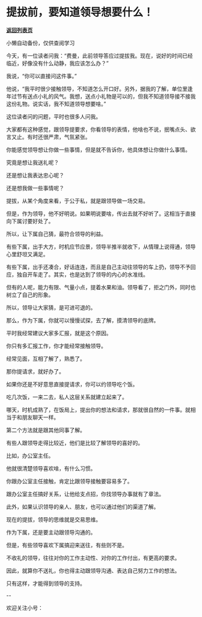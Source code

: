 # 提拔前，要知道领导想要什么！

[**返回列表页**](/gzh/费曼的小茶馆)

小懒自动备份，仅供查阅学习

今天，有一位读者问我：“费曼，此前领导答应过提拔我。现在，说好的时间已经临近，好像没有什么动静，我应该怎么办？”

我说，“你可以直接问这件事。”  

他说，“我平时很少接触领导，不知道怎么开口好。另外，据我的了解，单位里逢年过节有送点小礼的风气。我想，送点小礼物是可以的，但我不知道领导接不接我这份礼物。说实话，我不知道领导想要啥。”

这位读者问的问题，平时也很多人问我。  

大家都有这种感觉，跟领导提要求，你看领导的表情，他啥也不说，抿嘴点头、欲言又止。有时还很严肃，气氛紧张。

你能感觉领导想让你做一些事情，但是就不告诉你，他具体想让你做什么事情。

究竟是想让我送礼呢？

还是想让我表达忠心呢？

还是想我做一些事情呢？  

提拔，从某个角度来看，于公于私，就是跟领导做一场交易。  

但是，作为领导，他不好明说。如果明说要啥，传出去就不好听了。这相当于直接向下属讨要好处了。

所以，让下属自己猜，最符合领导的利益。  

有些下属，出手大方，时机应节应景，领导半推半就收下，从情理上说得通，领导心里舒坦又满足。

有些下属，出手还凑合，好话连连，而且是自己主动往领导的车上扔，领导不予回应，独自开车走了。其实，也是达到了领导的内心的水准线。  

但有的人呢，能力有限、气量小点，提着水果和油。领导看了，拒之门外，同时也树立了自己的形象。

所以，领导让大家猜，是可进可退的。  

那么，作为下属，你就可以慢慢试探，去了解，摸清领导的底牌。  

平时我经常建议大家多汇报，就是这个原因。  

你只有多汇报工作，你才能经常接触领导。

经常见面，互相了解了，熟悉了。

那你提请求，就好办了。

如果你还是不好意思直接提请求，你可以约领导吃个饭。  

吃几次饭，一来二去，私人这层关系就建立起来了。

哪天，时机成熟了，在饭局上，提出你的想法和请求，那就很自然的一件事。就相当于和朋友聊天一样。

第二个方法就是跟其他同事了解。  

有些人跟领导走得比较近，他们是比较了解领导的喜好的。  

比如，办公室主任。  

他就很清楚领导喜欢啥，有什么习惯。  

你跟办公室主任接触，肯定比跟领导接触要容易多了。  

跟办公室主任搞好关系，让他给支点招，你找领导办事就有了章法。  

此外，如果认识领导的亲人、朋友，也可以通过他们的渠道了解。

现在的提拔，领导的思维就是交易思维。  

作为下属，还是要主动跟领导沟通的。  

但是，有些领导喜欢下属搞迎来送往，有些则不是。

不收礼的领导，往往对你的工作主动性、对你的工作付出，有更高的要求。

因此，就算你不送礼，你也得主动跟领导沟通、表达自己努力工作的想法。

只有这样，才能得到领导的支持。  

\--  

欢迎关注小号：

  

